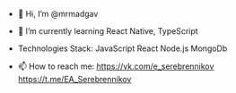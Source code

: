 - 👋 Hi, I’m @mrmadgav

- 🌱 I’m currently learning React Native, TypeScript

- Technologies Stack:
JavaScript
React
Node.js
MongoDb


- 📫 How to reach me:
https://vk.com/e_serebrennikov
https://t.me/EA_Serebrennikov

<!---
mrmadgav/mrmadgav is a ✨ special ✨ repository because its `README.md` (this file) appears on your GitHub profile.
You can click the Preview link to take a look at your changes.
--->
